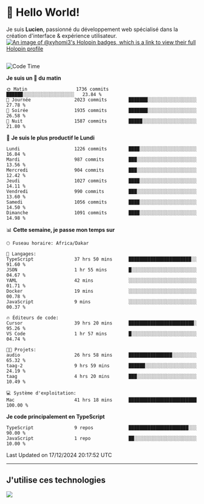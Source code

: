 # 👋 Hello World!

Je suis **Lucien**, passionné du développement web spécialisé dans la création d'interface & expérience utilisateur.
[![An image of @xyhomi3's Holopin badges, which is a link to view their full Holopin profile](https://holopin.me/xyhomi3)](https://holopin.io/@xyhomi3)

##

<!--START_SECTION:waka-->
![Code Time](http://img.shields.io/badge/Code%20Time-2%2C812%20hrs%201%20min-blue)

**Je suis un 🐤 du matin** 

```text
🌞 Matin                  1736 commits        ██████░░░░░░░░░░░░░░░░░░░   23.84 % 
🌆 Journée                2023 commits        ███████░░░░░░░░░░░░░░░░░░   27.78 % 
🌃 Soirée                 1935 commits        ███████░░░░░░░░░░░░░░░░░░   26.58 % 
🌙 Nuit                   1587 commits        █████░░░░░░░░░░░░░░░░░░░░   21.80 % 
```
📅 **Je suis le plus productif le Lundi** 

```text
Lundi                    1226 commits        ████░░░░░░░░░░░░░░░░░░░░░   16.84 % 
Mardi                    987 commits         ███░░░░░░░░░░░░░░░░░░░░░░   13.56 % 
Mercredi                 904 commits         ███░░░░░░░░░░░░░░░░░░░░░░   12.42 % 
Jeudi                    1027 commits        ████░░░░░░░░░░░░░░░░░░░░░   14.11 % 
Vendredi                 990 commits         ███░░░░░░░░░░░░░░░░░░░░░░   13.60 % 
Samedi                   1056 commits        ████░░░░░░░░░░░░░░░░░░░░░   14.50 % 
Dimanche                 1091 commits        ████░░░░░░░░░░░░░░░░░░░░░   14.98 % 
```


📊 **Cette semaine, je passe mon temps sur** 

```text
🕑︎ Fuseau horaire: Africa/Dakar

💬 Langages: 
TypeScript               37 hrs 50 mins      ███████████████████████░░   91.60 % 
JSON                     1 hr 55 mins        █░░░░░░░░░░░░░░░░░░░░░░░░   04.67 % 
YAML                     42 mins             ░░░░░░░░░░░░░░░░░░░░░░░░░   01.71 % 
Docker                   19 mins             ░░░░░░░░░░░░░░░░░░░░░░░░░   00.78 % 
JavaScript               9 mins              ░░░░░░░░░░░░░░░░░░░░░░░░░   00.37 % 

🔥 Éditeurs de code: 
Cursor                   39 hrs 20 mins      ████████████████████████░   95.26 % 
VS Code                  1 hr 57 mins        █░░░░░░░░░░░░░░░░░░░░░░░░   04.74 % 

🐱‍💻 Projets: 
audio                    26 hrs 58 mins      ████████████████░░░░░░░░░   65.32 % 
taag-2                   9 hrs 59 mins       ██████░░░░░░░░░░░░░░░░░░░   24.19 % 
taag                     4 hrs 20 mins       ███░░░░░░░░░░░░░░░░░░░░░░   10.49 % 

💻 Système d'exploitation: 
Mac                      41 hrs 18 mins      █████████████████████████   100.00 % 
```

**Je code principalement en TypeScript** 

```text
TypeScript               9 repos             ██████████████████████░░░   90.00 % 
JavaScript               1 repo              ██░░░░░░░░░░░░░░░░░░░░░░░   10.00 % 
```




 Last Updated on 17/12/2024 20:17:52 UTC
<!--END_SECTION:waka-->
---

## J'utilise ces technologies

<p align="left">
  <a href="https://skillicons.dev">
    <img src="https://skillicons.dev/icons?i=ts,js,md,scss,tailwind,react,docker,express,astro,vite,nextjs,vercel,figma,ableton" />
  </a>
</p>

